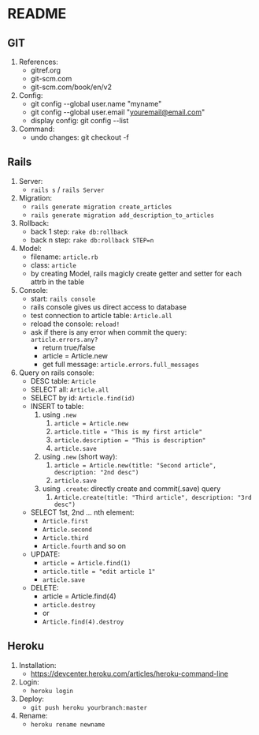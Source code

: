# README

## GIT
1. References:
    - gitref.org
    - git-scm.com
    - git-scm.com/book/en/v2
2. Config:
    - git config --global user.name "myname"
    - git config --global user.email "youremail@email.com"
    - display config: git config --list
3. Command:
    - undo changes: git checkout -f

## Rails
1. Server:
    - `rails s` / `rails Server`
2. Migration:
    - `rails generate migration create_articles`
    - `rails generate migration add_description_to_articles`
3. Rollback:
    - back 1 step: `rake db:rollback`
    - back n step: `rake db:rollback STEP=n`
3. Model:
    - filename: `article.rb`
    - class: `article`
    - by creating Model, rails magicly create getter and setter for each attrb in the table
4. Console:
    - start: `rails console`
    - rails console gives us direct access to database
    - test connection to article table: `Article.all`
    - reload the console: `reload!`
    - ask if there is any error when commit the query: `article.errors.any?` 
        - return true/false
        - article = Article.new
        - get full message: `article.errors.full_messages`
5. Query on rails console:
    - DESC table: `Article`
    - SELECT all: `Article.all`
    - SELECT by id: `Article.find(id)`
    - INSERT to table:
        1. using `.new`
            1. `article = Article.new`
            2. `article.title = "This is my first article"`
            3. `article.description = "This is description"`
            4. `article.save`
        2. using `.new` (short way):
            1. `article = Article.new(title: "Second article", description: "2nd desc")`
            2. `article.save`
        3. using `.create`: directly create and commit(.save) query
            1. `Article.create(title: "Third article", description: "3rd desc")`
    - SELECT 1st, 2nd ... nth element:
        - `Article.first`
        - `Article.second`
        - `Article.third`
        - `Article.fourth` and so on
    - UPDATE:
        - `article = Article.find(1)`
        - `article.title = "edit article 1"`
        - `article.save`
    - DELETE:
        - article = Article.find(4)
        - `article.destroy`
        - or
        - `Article.find(4).destroy`

## Heroku
1. Installation:
    - https://devcenter.heroku.com/articles/heroku-command-line
2. Login:
    - `heroku login`
3. Deploy:
    - `git push heroku yourbranch:master`
4. Rename:
    - `heroku rename newname`

